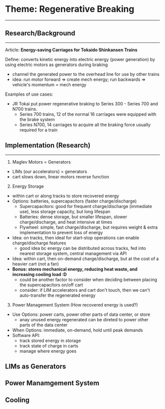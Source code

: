 
# Theme: Regenerative Breaking
----
## Research/Background
---
Article: **Energy-saving Carriages for Tokaido Shinkansen Trains**

Define: converts kinetic energy into electric energy (power generation) by using electric motors as generators during braking
- channel the generated power to the overhead line for use by other trains
- idea: run motor forward => create mech energy; run backwards => vehicle's momentum = mech energy

Examples of use cases:
- JR Tokai put power regenerative braking to Series 300 - Series 700 and N700 trains.
  - Series 700 trains, 12 of the normal 16 carriages were equipped with the brake system
  - Series N700, 14 carriages to acquire all the braking force usually required for a train
 
## Implementation (Research)
---

1. Maglev Motors = Generators
  - LIMs (our accelerators) = generators
  - cart slows down, linear motors reverse function

2. Energy Storage
  - within cart or along tracks to store recovered energy
  - Options: batteries, supercapacitors (faster charge/discharge)
      - Supercapacitors: good for frequent charge/discharge (immediate use), less storage capacity, but long lifespan
      - Batteries: dense storage, but smaller lifespan, slower charge/discharge, and heat intensive at times
      - Flywheel: simple, fast charge/discharge, but requires weight & extra implementation to prevent loss of energy
  - Idea: on tracks, then ideal for start-stop operations can enable charge/discharge features
    - good idea bc energy can be distributed across tracks, fed into nearest storage system, central management via API
  - Idea: within cart, then on-demand charge/discharge, but at the cost of a heavier cart (not a fan)
  - **Bonus: stores mechanical energy, reducing heat waste, and increasing cooling load :D**
    - could be another factor to consider when deciding between placing the supercapacitors on/off cart
    - consider: if LIM accelerators and cart don't touch, then we can't auto-transfer the regenerated energy

3. Power Management System (How recovered energy is used?)
  - Use Options: power carts, power other parts of data center, or store
      - anay unused energy regenerated can be direted to power other parts of the data center
  - When Options: immediate, on-demand, hold until peak demands
  - Software API:
    - track stored energy in storage
    - track state of charge in carts
    - manage where energy goes

## LIMs as Generators
## Power Manamgement System
## Cooling

